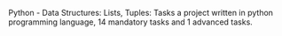 Python - Data Structures: Lists, Tuples: Tasks a project written in python programming language, 14 mandatory tasks and 1 advanced tasks.
